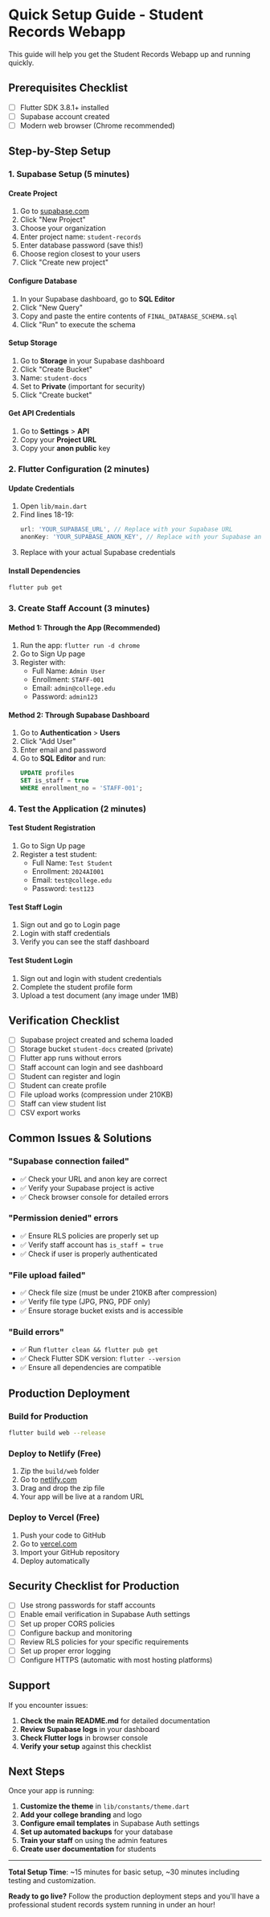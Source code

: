 # Quick Setup Guide - Student Records Webapp

This guide will help you get the Student Records Webapp up and running quickly.

## Prerequisites Checklist

- [ ] Flutter SDK 3.8.1+ installed
- [ ] Supabase account created
- [ ] Modern web browser (Chrome recommended)

## Step-by-Step Setup

### 1. Supabase Setup (5 minutes)

#### Create Project
1. Go to [supabase.com](https://supabase.com)
2. Click "New Project"
3. Choose your organization
4. Enter project name: `student-records`
5. Enter database password (save this!)
6. Choose region closest to your users
7. Click "Create new project"

#### Configure Database
1. In your Supabase dashboard, go to **SQL Editor**
2. Click "New Query"
3. Copy and paste the entire contents of `FINAL_DATABASE_SCHEMA.sql`
4. Click "Run" to execute the schema

#### Setup Storage
1. Go to **Storage** in your Supabase dashboard
2. Click "Create Bucket"
3. Name: `student-docs`
4. Set to **Private** (important for security)
5. Click "Create bucket"

#### Get API Credentials
1. Go to **Settings** > **API**
2. Copy your **Project URL**
3. Copy your **anon public** key

### 2. Flutter Configuration (2 minutes)

#### Update Credentials
1. Open `lib/main.dart`
2. Find lines 18-19:
   ```dart
   url: 'YOUR_SUPABASE_URL', // Replace with your Supabase URL
   anonKey: 'YOUR_SUPABASE_ANON_KEY', // Replace with your Supabase anon key
   ```
3. Replace with your actual Supabase credentials

#### Install Dependencies
```bash
flutter pub get
```

### 3. Create Staff Account (3 minutes)

#### Method 1: Through the App (Recommended)
1. Run the app: `flutter run -d chrome`
2. Go to Sign Up page
3. Register with:
   - Full Name: `Admin User`
   - Enrollment: `STAFF-001`
   - Email: `admin@college.edu`
   - Password: `admin123`

#### Method 2: Through Supabase Dashboard
1. Go to **Authentication** > **Users**
2. Click "Add User"
3. Enter email and password
4. Go to **SQL Editor** and run:
   ```sql
   UPDATE profiles 
   SET is_staff = true 
   WHERE enrollment_no = 'STAFF-001';
   ```

### 4. Test the Application (2 minutes)

#### Test Student Registration
1. Go to Sign Up page
2. Register a test student:
   - Full Name: `Test Student`
   - Enrollment: `2024AI001`
   - Email: `test@college.edu`
   - Password: `test123`

#### Test Staff Login
1. Sign out and go to Login page
2. Login with staff credentials
3. Verify you can see the staff dashboard

#### Test Student Login
1. Sign out and login with student credentials
2. Complete the student profile form
3. Upload a test document (any image under 1MB)

## Verification Checklist

- [ ] Supabase project created and schema loaded
- [ ] Storage bucket `student-docs` created (private)
- [ ] Flutter app runs without errors
- [ ] Staff account can login and see dashboard
- [ ] Student can register and login
- [ ] Student can create profile
- [ ] File upload works (compression under 210KB)
- [ ] Staff can view student list
- [ ] CSV export works

## Common Issues & Solutions

### "Supabase connection failed"
- ✅ Check your URL and anon key are correct
- ✅ Verify your Supabase project is active
- ✅ Check browser console for detailed errors

### "Permission denied" errors
- ✅ Ensure RLS policies are properly set up
- ✅ Verify staff account has `is_staff = true`
- ✅ Check if user is properly authenticated

### "File upload failed"
- ✅ Check file size (must be under 210KB after compression)
- ✅ Verify file type (JPG, PNG, PDF only)
- ✅ Ensure storage bucket exists and is accessible

### "Build errors"
- ✅ Run `flutter clean && flutter pub get`
- ✅ Check Flutter SDK version: `flutter --version`
- ✅ Ensure all dependencies are compatible

## Production Deployment

### Build for Production
```bash
flutter build web --release
```

### Deploy to Netlify (Free)
1. Zip the `build/web` folder
2. Go to [netlify.com](https://netlify.com)
3. Drag and drop the zip file
4. Your app will be live at a random URL

### Deploy to Vercel (Free)
1. Push your code to GitHub
2. Go to [vercel.com](https://vercel.com)
3. Import your GitHub repository
4. Deploy automatically

## Security Checklist for Production

- [ ] Use strong passwords for staff accounts
- [ ] Enable email verification in Supabase Auth settings
- [ ] Set up proper CORS policies
- [ ] Configure backup and monitoring
- [ ] Review RLS policies for your specific requirements
- [ ] Set up proper error logging
- [ ] Configure HTTPS (automatic with most hosting platforms)

## Support

If you encounter issues:

1. **Check the main README.md** for detailed documentation
2. **Review Supabase logs** in your dashboard
3. **Check Flutter logs** in browser console
4. **Verify your setup** against this checklist

## Next Steps

Once your app is running:

1. **Customize the theme** in `lib/constants/theme.dart`
2. **Add your college branding** and logo
3. **Configure email templates** in Supabase Auth settings
4. **Set up automated backups** for your database
5. **Train your staff** on using the admin features
6. **Create user documentation** for students

---

**Total Setup Time**: ~15 minutes for basic setup, ~30 minutes including testing and customization.

**Ready to go live?** Follow the production deployment steps and you'll have a professional student records system running in under an hour!
